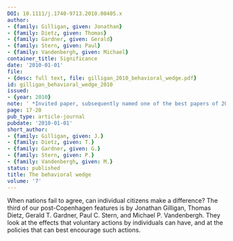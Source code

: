 ```yaml
---
DOI: 10.1111/j.1740-9713.2010.00405.x
author:
- {family: Gilligan, given: Jonathan}
- {family: Dietz, given: Thomas}
- {family: Gardner, given: Gerald}
- {family: Stern, given: Paul}
- {family: Vandenbergh, given: Michael}
container_title: Significance
date: '2010-01-01'
file:
- {desc: full text, file: gilligan_2010_behavioral_wedge.pdf}
id: gilligan_behavioral_wedge_2010
issued:
- {year: 2010}
note: ' *Invited paper, subsequently named one of the best papers of 2009 by Significance.*'
page: 17-20
pub_type: article-journal
pubdate: '2010-01-01'
short_author:
- {family: Gilligan, given: J.}
- {family: Dietz, given: T.}
- {family: Gardner, given: G.}
- {family: Stern, given: P.}
- {family: Vandenbergh, given: M.}
status: published
title: The behavioral wedge
volume: '7'
---
```

When nations fail to agree, can individual citizens make a difference? The third of our post-Copenhagen features is by Jonathan Gilligan, Thomas Dietz, Gerald T. Gardner, Paul C. Stern, and Michael P. Vandenbergh. They look at the effects that voluntary actions by individuals can have, and at the policies that can best encourage such actions.

